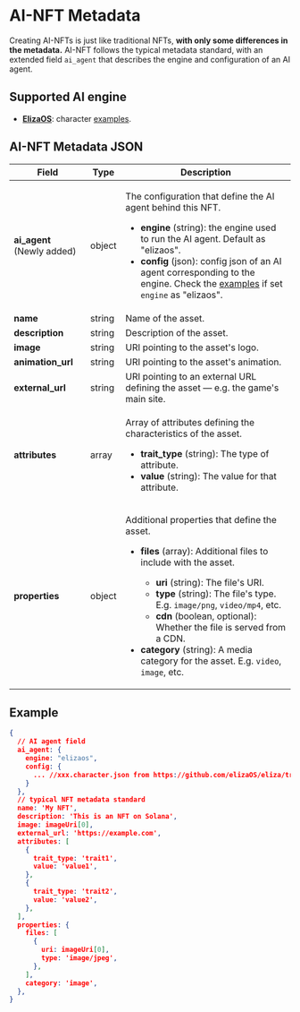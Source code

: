 # AI-NFT Metadata

Creating AI-NFTs is just like traditional NFTs, **with only some differences in the metadata.** AI-NFT follows the typical metadata standard, with an extended field `ai_agent` that describes the engine and configuration of an AI agent.

## Supported AI engine <a href="#metadata-json" id="metadata-json"></a>

* [**ElizaOS**](https://github.com/elizaOS):  character [examples](https://github.com/elizaOS/eliza/tree/main/characters).

## AI-NFT Metadata JSON <a href="#metadata-json" id="metadata-json"></a>

| Field                        | Type   | Description                                                                                                                                                                                                                                                                                                                                                                                                                                                                                                                                                       |
| ---------------------------- | ------ | ----------------------------------------------------------------------------------------------------------------------------------------------------------------------------------------------------------------------------------------------------------------------------------------------------------------------------------------------------------------------------------------------------------------------------------------------------------------------------------------------------------------------------------------------------------------- |
| **ai\_agent** (Newly added)  | object | <p>The configuration that define the AI agent behind this NFT. </p><ul><li><strong>engine</strong> (string): the engine used to run the AI agent. Default as "elizaos".</li><li><strong>config</strong> (json): config json of an AI agent corresponding to the engine. Check the <a href="https://github.com/elizaOS/eliza/tree/main/characters">examples</a> if set <code>engine</code> as "elizaos".</li></ul>                                                                                                                                                 |
| **name**                     | string | Name of the asset.                                                                                                                                                                                                                                                                                                                                                                                                                                                                                                                                                |
| **description**              | string | Description of the asset.                                                                                                                                                                                                                                                                                                                                                                                                                                                                                                                                         |
| **image**                    | string | URI pointing to the asset's logo.                                                                                                                                                                                                                                                                                                                                                                                                                                                                                                                                 |
| **animation\_url**           | string | URI pointing to the asset's animation.                                                                                                                                                                                                                                                                                                                                                                                                                                                                                                                            |
| **external\_url**            | string | URI pointing to an external URL defining the asset — e.g. the game's main site.                                                                                                                                                                                                                                                                                                                                                                                                                                                                                   |
| **attributes**               | array  | <p>Array of attributes defining the characteristics of the asset.</p><ul><li><strong>trait_type</strong> (string): The type of attribute.</li><li><strong>value</strong> (string): The value for that attribute.</li></ul>                                                                                                                                                                                                                                                                                                                                        |
| **properties**               | object | <p>Additional properties that define the asset.</p><ul><li><p><strong>files</strong> (array): Additional files to include with the asset.</p><ul><li><strong>uri</strong> (string): The file's URI.</li><li><strong>type</strong> (string): The file's type. E.g. <code>image/png</code>, <code>video/mp4</code>, etc.</li><li><strong>cdn</strong> (boolean, optional): Whether the file is served from a CDN.</li></ul></li><li><strong>category</strong> (string): A media category for the asset. E.g. <code>video</code>, <code>image</code>, etc.</li></ul> |

## Example

```json
{
  // AI agent field
  ai_agent: {
    engine: "elizaos",
    config: {
      ... //xxx.character.json from https://github.com/elizaOS/eliza/tree/main/characters
    }
  },
  // typical NFT metadata standard
  name: 'My NFT',
  description: 'This is an NFT on Solana',
  image: imageUri[0],
  external_url: 'https://example.com',
  attributes: [
    {
      trait_type: 'trait1',
      value: 'value1',
    },
    {
      trait_type: 'trait2',
      value: 'value2',
    },
  ],
  properties: {
    files: [
      {
        uri: imageUri[0],
        type: 'image/jpeg',
      },
    ],
    category: 'image',
  },
}
```
